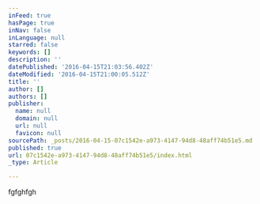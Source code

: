 ```yaml
---
inFeed: true
hasPage: true
inNav: false
inLanguage: null
starred: false
keywords: []
description: ''
datePublished: '2016-04-15T21:03:56.402Z'
dateModified: '2016-04-15T21:00:05.512Z'
title: ''
author: []
authors: []
publisher:
  name: null
  domain: null
  url: null
  favicon: null
sourcePath: _posts/2016-04-15-07c1542e-a973-4147-94d8-48aff74b51e5.md
published: true
url: 07c1542e-a973-4147-94d8-48aff74b51e5/index.html
_type: Article

---
```

fgfghfgh